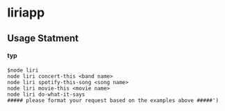 # liriapp

## Usage Statment
#### typ
```````
$node liri
node liri concert-this <band name>
node liri spotify-this-song <song name>
node liri movie-this <movie name>
node liri do-what-it-says
##### please format your request based on the examples above #####')

```````

